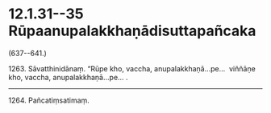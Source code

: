 

# 12.1.31--35 Rūpaanupalakkhaṇādisuttapañcaka




(637--641.)

1263\. Sāvatthinidānaṃ. “Rūpe kho, vaccha, anupalakkhaṇā…pe…  viññāṇe kho, vaccha, anupalakkhaṇā…pe… .

---

1264\. Pañcatiṃsatimaṃ.





